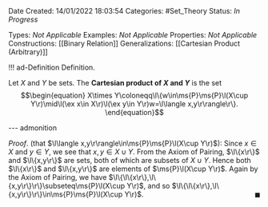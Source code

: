 <br />
<br />

Date Created: 14/01/2022 18:03:54
Categories: #Set_Theory 
Status: _In Progress_

Types: _Not Applicable_
Examples: _Not Applicable_ 
Properties: _Not Applicable_
Constructions: [[Binary Relation]]
Generalizations: [[Cartesian Product (Arbitrary)]]

!!! ad-Definition Definition.

Let $X$ and $Y$ be sets. The **Cartesian product of $X$ and $Y$** is the set
$$\begin{equation}
    X\times Y\coloneqq\l\{w\in\ms{P}\ms{P}\l(X\cup Y\r)\mid\l(\ex x\in X\r)\l(\ex y\in Y\r)w=\l\langle x,y\r\rangle\r\}.
\end{equation}$$

--- admonition

_Proof_. (that $\l\langle x,y\r\rangle\in\ms{P}\ms{P}\l(X\cup Y\r)$): Since $x\in X$ and $y\in Y$, we see that $x,y\in X\cup Y$. From the Axiom of Pairing, $\l\{x\r\}$ and $\l\{x,y\r\}$ are sets, both of which are subsets of $X\cup Y$. Hence both $\l\{x\r\}$ and $\l\{x,y\r\}$ are elements of $\ms{P}\l(X\cup Y\r)$. Again by the Axiom of Pairing, we have $\l\{\l\{x\r\},\l\{x,y\r\}\r\}\subseteq\ms{P}\l(X\cup Y\r)$, and so $\l\{\l\{x\r\},\l\{x,y\r\}\r\}\in\ms{P}\ms{P}\l(X\cup Y\r)$.<span style="float:right;">$\blacksquare$</span>
